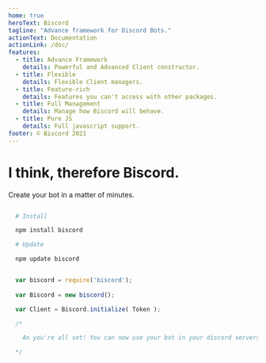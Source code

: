 ```yaml
---
home: true
heroText: Biscord
tagline: "Advance framework for Discord Bots."
actionText: Documentation
actionLink: /doc/
features:
  - title: Advance Framework
    details: Powerful and Advanced Client constructor. 
  - title: Flexible
    details: Flexible Client managers.
  - title: Feature-rich
    details: Features you can't access with other packages.
  - title: Full Management
    details: Manage how Biscord will behave.
  - title: Pure JS
    details: Full javascript support.
footer: © Biscord 2021
---
```


# I think, therefore Biscord. 

Create your bot in a matter of minutes.

```bash

  # Install

  npm install biscord

  # Update

  npm update biscord

```

```javascript

  var biscord = require('biscord');
  
  var Biscord = new biscord();

  var Client = Biscord.initialize( Token );

  /*

    An you're all set! You can now use your bot in your discord servers.

  */

```
